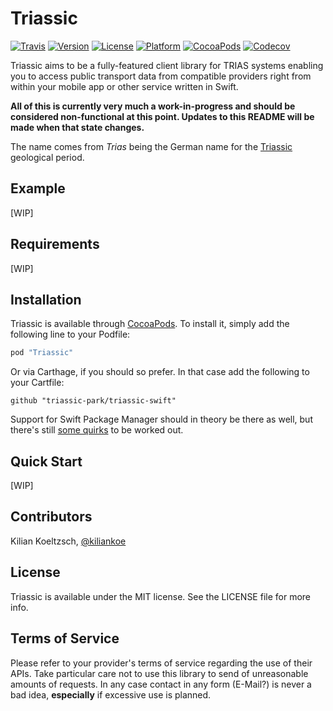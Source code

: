 # Triassic

[![Travis](https://img.shields.io/travis/triassic-park/triassic-swift.svg?style=flat-square)](https://travis-ci.org/triassic-park/triassic-swift)
[![Version](https://img.shields.io/cocoapods/v/Triassic.svg?style=flat-square)](http://cocoapods.org/pods/Triassic)
[![License](https://img.shields.io/cocoapods/l/Triassic.svg?style=flat-square)](http://cocoapods.org/pods/Triassic)
[![Platform](https://img.shields.io/cocoapods/p/Triassic.svg?style=flat-square)](http://cocoapods.org/pods/Triassic)
[![CocoaPods](https://img.shields.io/cocoapods/metrics/doc-percent/Triassic.svg?style=flat-square)](http://cocoadocs.org/docsets/Triassic)
[![Codecov](https://img.shields.io/codecov/c/github/triassic-park/triassic-swift.svg?style=flat-square)](https://codecov.io/gh/triassic-park/triassic-swift)

Triassic aims to be a fully-featured client library for TRIAS systems enabling you to access public transport data from compatible providers right from within your mobile app or other service written in Swift.

**All of this is currently very much a work-in-progress and should be considered non-functional at this point. Updates to this README will be made when that state changes.**

The name comes from *Trias* being the German name for the [Triassic](https://en.wikipedia.org/wiki/Triassic) geological period.

## Example

[WIP]

## Requirements

[WIP]

## Installation

Triassic is available through [CocoaPods](http://cocoapods.org). To install it, simply add the following line to your Podfile:

```ruby
pod "Triassic"
```

Or via Carthage, if you should so prefer. In that case add the following to your Cartfile:

```
github "triassic-park/triassic-swift"
```

Support for Swift Package Manager should in theory be there as well, but there's still [some quirks](https://github.com/triassic-park/triassic-swift/issues?q=is%3Aopen+is%3Aissue+label%3Aswiftpm) to be worked out.

## Quick Start

[WIP]

## Contributors

Kilian Koeltzsch, [@kiliankoe](https://github.com/kiliankoe)

## License

Triassic is available under the MIT license. See the LICENSE file for more info.

## Terms of Service

Please refer to your provider's terms of service regarding the use of their APIs. Take particular care not to use this library to send of unreasonable amounts of requests. In any case contact in any form (E-Mail?) is never a bad idea, **especially** if excessive use is planned.
